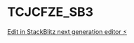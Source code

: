 # TCJCFZE_SB3

[Edit in StackBlitz next generation editor ⚡️](https://stackblitz.com/~/github.com/m0x0m0x/TCJCFZE_SB3)